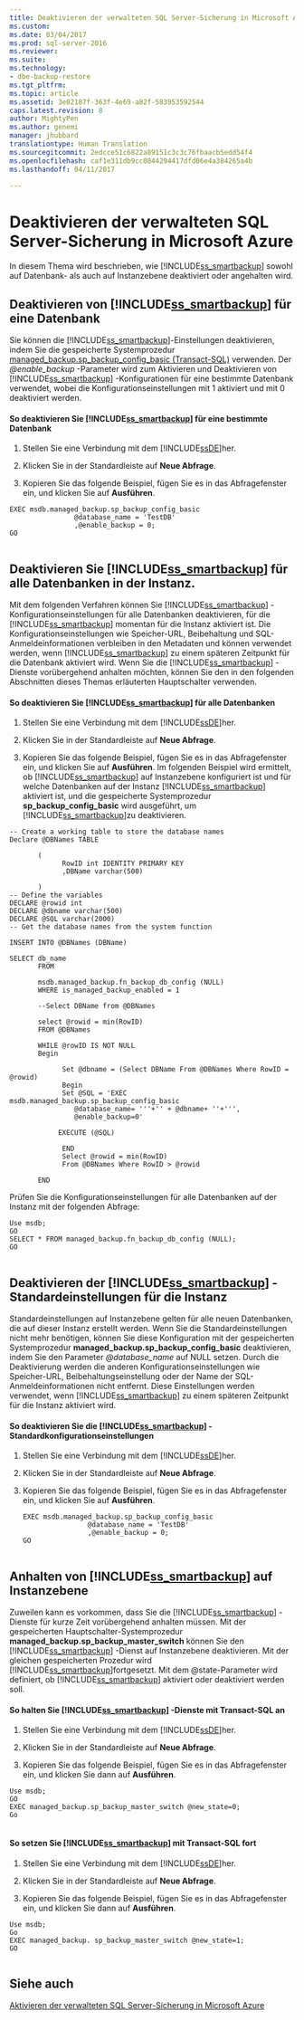 ```yaml
---
title: Deaktivieren der verwalteten SQL Server-Sicherung in Microsoft Azure | Microsoft-Dokumentation
ms.custom: 
ms.date: 03/04/2017
ms.prod: sql-server-2016
ms.reviewer: 
ms.suite: 
ms.technology:
- dbe-backup-restore
ms.tgt_pltfrm: 
ms.topic: article
ms.assetid: 3e02187f-363f-4e69-a82f-583953592544
caps.latest.revision: 8
author: MightyPen
ms.author: genemi
manager: jhubbard
translationtype: Human Translation
ms.sourcegitcommit: 2edcce51c6822a89151c3c3c76fbaacb5edd54f4
ms.openlocfilehash: caf1e311db9cc0844294417dfd06e4a384265a4b
ms.lasthandoff: 04/11/2017

---
```

# <a name="disable-sql-server-managed-backup-to-microsoft-azure"></a>Deaktivieren der verwalteten SQL Server-Sicherung in Microsoft Azure
  In diesem Thema wird beschrieben, wie [!INCLUDE[ss_smartbackup](../../includes/ss-smartbackup-md.md)] sowohl auf Datenbank- als auch auf Instanzebene deaktiviert oder angehalten wird.  
  
##  <a name="DatabaseDisable"></a> Deaktivieren von [!INCLUDE[ss_smartbackup](../../includes/ss-smartbackup-md.md)] für eine Datenbank  
 Sie können die [!INCLUDE[ss_smartbackup](../../includes/ss-smartbackup-md.md)]-Einstellungen deaktivieren, indem Sie die gespeicherte Systemprozedur [managed_backup.sp_backup_config_basic (Transact-SQL)](../../relational-databases/system-stored-procedures/managed-backup-sp-backup-config-basic-transact-sql.md) verwenden. Der *@enable_backup* -Parameter wird zum Aktivieren und Deaktivieren von [!INCLUDE[ss_smartbackup](../../includes/ss-smartbackup-md.md)] -Konfigurationen für eine bestimmte Datenbank verwendet, wobei die Konfigurationseinstellungen mit 1 aktiviert und mit 0 deaktiviert werden.  
  
#### <a name="to-disable-includesssmartbackupincludesss-smartbackup-mdmd-for-a-specific-database"></a>So deaktivieren Sie [!INCLUDE[ss_smartbackup](../../includes/ss-smartbackup-md.md)] für eine bestimmte Datenbank  
  
1.  Stellen Sie eine Verbindung mit dem [!INCLUDE[ssDE](../../includes/ssde-md.md)]her.  
  
2.  Klicken Sie in der Standardleiste auf **Neue Abfrage**.  
  
3.  Kopieren Sie das folgende Beispiel, fügen Sie es in das Abfragefenster ein, und klicken Sie auf **Ausführen**.  
  
```  
EXEC msdb.managed_backup.sp_backup_config_basic  
                @database_name = 'TestDB'   
                ,@enable_backup = 0;  
GO  
  
```  
  
##  <a name="DatabaseAllDisable"></a> Deaktivieren Sie [!INCLUDE[ss_smartbackup](../../includes/ss-smartbackup-md.md)] für alle Datenbanken in der Instanz.  
 Mit dem folgenden Verfahren können Sie [!INCLUDE[ss_smartbackup](../../includes/ss-smartbackup-md.md)] -Konfigurationseinstellungen für alle Datenbanken deaktivieren, für die [!INCLUDE[ss_smartbackup](../../includes/ss-smartbackup-md.md)] momentan für die Instanz aktiviert ist.  Die Konfigurationseinstellungen wie Speicher-URL, Beibehaltung und SQL-Anmeldeinformationen verbleiben in den Metadaten und können verwendet werden, wenn [!INCLUDE[ss_smartbackup](../../includes/ss-smartbackup-md.md)] zu einem späteren Zeitpunkt für die Datenbank aktiviert wird. Wenn Sie die [!INCLUDE[ss_smartbackup](../../includes/ss-smartbackup-md.md)] -Dienste vorübergehend anhalten möchten, können Sie den in den folgenden Abschnitten dieses Themas erläuterten Hauptschalter verwenden.  
  
#### <a name="to-disable-includesssmartbackupincludesss-smartbackup-mdmd-for-all-the-databases"></a>So deaktivieren Sie [!INCLUDE[ss_smartbackup](../../includes/ss-smartbackup-md.md)] für alle Datenbanken  
  
1.  Stellen Sie eine Verbindung mit dem [!INCLUDE[ssDE](../../includes/ssde-md.md)]her.  
  
2.  Klicken Sie in der Standardleiste auf **Neue Abfrage**.  
  
3.  Kopieren Sie das folgende Beispiel, fügen Sie es in das Abfragefenster ein, und klicken Sie auf **Ausführen**. Im folgenden Beispiel wird ermittelt, ob [!INCLUDE[ss_smartbackup](../../includes/ss-smartbackup-md.md)] auf Instanzebene konfiguriert ist und für welche Datenbanken auf der Instanz [!INCLUDE[ss_smartbackup](../../includes/ss-smartbackup-md.md)] aktiviert ist, und die gespeicherte Systemprozedur **sp_backup_config_basic** wird ausgeführt, um [!INCLUDE[ss_smartbackup](../../includes/ss-smartbackup-md.md)]zu deaktivieren.  
  
```  
-- Create a working table to store the database names  
Declare @DBNames TABLE  
  
       (  
             RowID int IDENTITY PRIMARY KEY  
             ,DBName varchar(500)  
  
       )  
-- Define the variables  
DECLARE @rowid int  
DECLARE @dbname varchar(500)  
DECLARE @SQL varchar(2000)  
-- Get the database names from the system function  
  
INSERT INTO @DBNames (DBName)  
  
SELECT db_name  
       FROM   
  
       msdb.managed_backup.fn_backup_db_config (NULL)  
       WHERE is_managed_backup_enabled = 1  
  
       --Select DBName from @DBNames  
  
       select @rowid = min(RowID)  
       FROM @DBNames  
  
       WHILE @rowID IS NOT NULL  
       Begin  
  
             Set @dbname = (Select DBName From @DBNames Where RowID = @rowid)  
             Begin  
             Set @SQL = 'EXEC msdb.managed_backup.sp_backup_config_basic    
                @database_name= '''+'' + @dbname+ ''+''',   
                @enable_backup=0'  
  
            EXECUTE (@SQL)  
  
             END  
             Select @rowid = min(RowID)  
             From @DBNames Where RowID > @rowid  
  
       END  
```  
  
 Prüfen Sie die Konfigurationseinstellungen für alle Datenbanken auf der Instanz mit der folgenden Abfrage:  
  
```  
Use msdb;  
GO  
SELECT * FROM managed_backup.fn_backup_db_config (NULL);  
GO  
  
```  
  
##  <a name="InstanceDisable"></a> Deaktivieren der [!INCLUDE[ss_smartbackup](../../includes/ss-smartbackup-md.md)] -Standardeinstellungen für die Instanz  
 Standardeinstellungen auf Instanzebene gelten für alle neuen Datenbanken, die auf dieser Instanz erstellt werden.  Wenn Sie die Standardeinstellungen nicht mehr benötigen, können Sie diese Konfiguration mit der gespeicherten Systemprozedur **managed_backup.sp_backup_config_basic** deaktivieren, indem Sie den Parameter *@database_name* auf NULL setzen. Durch die Deaktivierung werden die anderen Konfigurationseinstellungen wie Speicher-URL, Beibehaltungseinstellung oder der Name der SQL-Anmeldeinformationen nicht entfernt. Diese Einstellungen werden verwendet, wenn [!INCLUDE[ss_smartbackup](../../includes/ss-smartbackup-md.md)] zu einem späteren Zeitpunkt für die Instanz aktiviert wird.  
  
#### <a name="to-disable-includesssmartbackupincludesss-smartbackup-mdmd-default-configuration-settings"></a>So deaktivieren Sie die [!INCLUDE[ss_smartbackup](../../includes/ss-smartbackup-md.md)] -Standardkonfigurationseinstellungen  
  
1.  Stellen Sie eine Verbindung mit dem [!INCLUDE[ssDE](../../includes/ssde-md.md)]her.  
  
2.  Klicken Sie in der Standardleiste auf **Neue Abfrage**.  
  
3.  Kopieren Sie das folgende Beispiel, fügen Sie es in das Abfragefenster ein, und klicken Sie auf **Ausführen**.  
  
    ```  
    EXEC msdb.managed_backup.sp_backup_config_basic  
                    @database_name = 'TestDB'   
                    ,@enable_backup = 0;  
    GO  
  
    ```  
  
##  <a name="InstancePause"></a> Anhalten von [!INCLUDE[ss_smartbackup](../../includes/ss-smartbackup-md.md)] auf Instanzebene  
 Zuweilen kann es vorkommen, dass Sie die [!INCLUDE[ss_smartbackup](../../includes/ss-smartbackup-md.md)] -Dienste für kurze Zeit vorübergehend anhalten müssen.  Mit der gespeicherten Hauptschalter-Systemprozedur **managed_backup.sp_backup_master_switch** können Sie den [!INCLUDE[ss_smartbackup](../../includes/ss-smartbackup-md.md)] -Dienst auf Instanzebene deaktivieren.  Mit der gleichen gespeicherten Prozedur wird [!INCLUDE[ss_smartbackup](../../includes/ss-smartbackup-md.md)]fortgesetzt. Mit dem @state-Parameter wird definiert, ob [!INCLUDE[ss_smartbackup](../../includes/ss-smartbackup-md.md)] aktiviert oder deaktiviert werden soll.  
  
#### <a name="to-pause-includesssmartbackupincludesss-smartbackup-mdmd-services-using-transact-sql"></a>So halten Sie [!INCLUDE[ss_smartbackup](../../includes/ss-smartbackup-md.md)] -Dienste mit Transact-SQL an  
  
1.  Stellen Sie eine Verbindung mit dem [!INCLUDE[ssDE](../../includes/ssde-md.md)]her.  
  
2.  Klicken Sie in der Standardleiste auf **Neue Abfrage**.  
  
3.  Kopieren Sie das folgende Beispiel, fügen Sie es in das Abfragefenster ein, und klicken Sie dann auf **Ausführen**.  
  
```  
Use msdb;  
GO  
EXEC managed_backup.sp_backup_master_switch @new_state=0;  
Go  
  
```  
  
#### <a name="to-resume-includesssmartbackupincludesss-smartbackup-mdmd-using-transact-sql"></a>So setzen Sie [!INCLUDE[ss_smartbackup](../../includes/ss-smartbackup-md.md)] mit Transact-SQL fort  
  
1.  Stellen Sie eine Verbindung mit dem [!INCLUDE[ssDE](../../includes/ssde-md.md)]her.  
  
2.  Klicken Sie in der Standardleiste auf **Neue Abfrage**.  
  
3.  Kopieren Sie das folgende Beispiel, fügen Sie es in das Abfragefenster ein, und klicken Sie dann auf **Ausführen**.  
  
```  
Use msdb;  
Go  
EXEC managed_backup. sp_backup_master_switch @new_state=1;  
GO  
  
```  
  
## <a name="see-also"></a>Siehe auch  
 [Aktivieren der verwalteten SQL Server-Sicherung in Microsoft Azure](../../relational-databases/backup-restore/enable-sql-server-managed-backup-to-microsoft-azure.md)  
  
  
